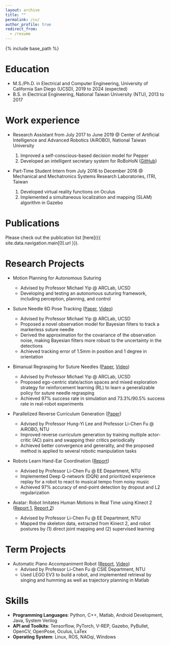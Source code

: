 ```yaml
---
layout: archive
title: ""
permalink: /cv/
author_profile: true
redirect_from:
  - /resume
---
```


{% include base_path %}

Education
======
* M.S./Ph.D. in Electrical and Computer Engineering, University of California San Diego (UCSD), 2019 to 2024 (expected)
* B.S. in Electrical Engineering, National Taiwan University (NTU), 2013 to 2017

Work experience
======
* Research Assistant from July 2017 to June 2019 @ Center of Artificial Intelligence and Advanced Robotics (AiROBO), National Taiwan University
  1. Improved a self-conscious-based decision model for Pepper
  2. Developed an intelligent secretary system for RoBoHoN  ([GitHub](https://github.com/SarahChiu/RoBoHoN_Remote))

* Part-Time Student Intern from July 2016 to December 2016 @ Mechanical and Mechatronics Systems Research Laboratories, ITRI, Taiwan
  1. Developed virtual reality functions on Oculus
  2. Implemented a simultaneous localization and mapping (SLAM) algorithm in Gazebo
  
Publications
======
  Please check out the publication list [here]({{ site.data.navigation.main[0].url }}). 

Research Projects
====== 
* Motion Planning for Autonomous Suturing
  * Advised by Professor Michael Yip @ ARCLab, UCSD
  * Developing and testing an autonomous suturing framework, including perception, planning, and control 

* Suture Needle 6D Pose Tracking ([Paper](https://arxiv.org/abs/2109.12722), [Video](https://www.youtube.com/watch?v=qpp2ucKn76Q))
  * Advised by Professor Michael Yip @ ARCLab, UCSD
  * Proposed a novel observation model for Bayesian filters to track a markerless suture needle
  * Derived the approximation for the covariance of the observation noise, making Bayesian filters more robust to the uncertainty in the detections
  * Achieved tracking error of 1.5mm in position and 1 degree in orientation

* Bimanual Regrasping for Suture Needles ([Paper](https://ieeexplore.ieee.org/abstract/document/9561673), [Video](https://www.youtube.com/watch?v=da9ir9lnwSA))
  * Advised by Professor Michael Yip @ ARCLab, UCSD
  * Proposed ego-centric state/action spaces and mixed exploration strategy for reinforcement learning (RL) to learn a generalizable policy for suture needle regrasping
  * Achieved 97% success rate in simulation and 73.3%/90.5% success rate in real-robot experiments

* Parallelized Reverse Curriculum Generation ([Paper](https://arxiv.org/abs/2108.02128))
  * Advised by Professor Hung-Yi Lee and Professor Li-Chen Fu @ AiROBO, NTU
  * Improved reverse curriculum generation by training multiple actor-critic (AC) pairs and swapping their critics periodically
  * Achieved better convergence and generality, and the proposed method is applied to several robotic manipulation tasks

* Robots Learn Hand-Ear Coordination ([Report](https://drive.google.com/file/d/1UCnayxogjIVJYwlmIQxqyihN3EtpR_Zs/view))
  * Advised by Professor Li-Chen Fu @ EE Department, NTU
  * Implemented Deep Q-network (DQN) and prioritized experience replay for a robot to react to musical tempo from noisy music
  * Achieved 97% accuracy of end-point detection by dropout and L2 regularization

* Avatar: Robot Imitates Human Motions in Real Time using Kinect 2 ([Report 1](https://drive.google.com/file/d/0B6A-IUXDGma0bTBFRkxkZWFOelE/view?resourcekey=0-iZUkauwZNbNibczOwZlZZg), [Report 2](https://drive.google.com/file/d/0B6A-IUXDGma0OWt0V0Q1dUNFaDA/view?resourcekey=0--w-FlJje_soY-C9S2BPTBQ))
  * Advised by Professor Li-Chen Fu @ EE Department, NTU
  * Mapped the skeleton data, extracted from Kinect 2, and robot postures by (1) direct joint mapping and (2) supervised learning

Term Projects
======
* Automatic Piano Accompaniment Robot ([Report](https://drive.google.com/file/d/0B6A-IUXDGma0M25MdnQ1VGttWHc/view?resourcekey=0-cbsItrJelHF49CwEKhTqyw), [Video](https://drive.google.com/file/d/0B6A-IUXDGma0c1B3YVBsQnN5LXM/view?resourcekey=0-gBMFOvC4RXL5FVrLA0ETNA))
  * Advised by Professor Li-Chen Fu @ CSIE Department, NTU
  * Used LEGO EV3 to build a robot, and implemented retrieval by singing and humming as well as trajectory planning in Matlab
  
Skills
======
* **Programming Languages**: Python, C++, Matlab, Android Development, Java, System Verilog
* **API and Toolkits**: Tensorflow, PyTorch, V-REP, Gazebo, PyBullet, OpenCV, OpenPose, Oculus, LaTex
* **Operating System**: Linux, ROS, NAOqi, Windows
